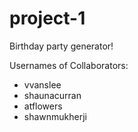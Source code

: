 # project-1

Birthday party generator!

Usernames of Collaborators:
- vvanslee
- shaunacurran
- atflowers
- shawnmukherji